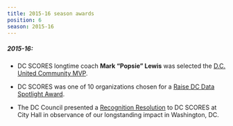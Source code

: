 ```yaml
---
title: 2015-16 season awards
position: 6
season: 2015-16
---
```


##### **2015-16:**

- DC SCORES longtime coach **Mark “Popsie” Lewis** was selected the <a href="https://mlsworkscmvp.com/" target="_blank">D.C. United Community MVP</a>.

- DC SCORES was one of 10 organizations chosen for a <a href="http://www.raisedc.org/spotlight/dcscores" target="_blank">Raise DC Data Spotlight Award</a>.

- The DC Council presented a <a href="http://lims.dccouncil.us/Download/35811/CER21-0206-Introduction.pdf" target="_blank">Recognition Resolution</a> to DC SCORES at City Hall in observance of our longstanding impact in Washington, DC.